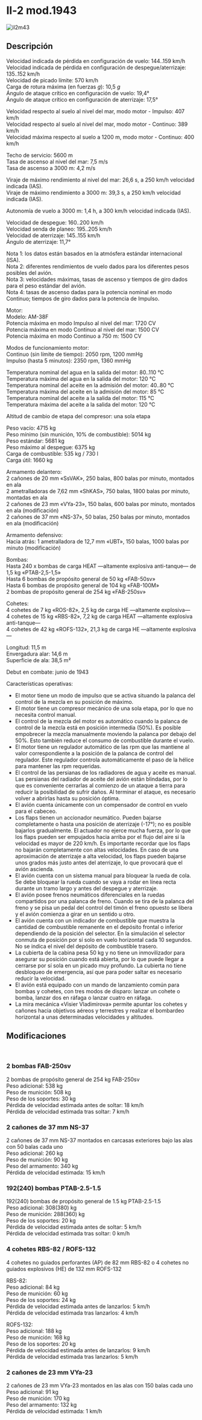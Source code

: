 # Il-2 mod.1943  
  
![il2m43](../images/il2m43.png)  
  
## Descripción  
  
Velocidad indicada de pérdida en configuración de vuelo: 144..159 km/h  
Velocidad indicada de pérdida en configuración de despegue/aterrizaje: 135..152 km/h  
Velocidad de picado límite: 570 km/h  
Carga de rotura máxima (en fuerzas <i>g</i>): 10,5 <i>g</i>  
Ángulo de ataque crítico en configuración de vuelo: 19,4°  
Ángulo de ataque crítico en configuración de aterrizaje: 17,5°  
  
Velocidad respecto al suelo al nivel del mar, modo motor - Impulso: 407 km/h  
Velocidad respecto al suelo al nivel del mar, modo motor - Continuo: 389 km/h  
Velocidad máxima respecto al suelo a 1200 m, modo motor - Continuo: 400 km/h  
  
Techo de servicio: 5600 m  
Tasa de ascenso al nivel del mar: 7,5 m/s  
Tasa de ascenso a 3000 m: 4,2 m/s  
  
Viraje de máximo rendimiento al nivel del mar: 26,6 s, a 250 km/h velocidad indicada (IAS).  
Viraje de máximo rendimiento a 3000 m: 39,3 s, a 250 km/h velocidad indicada (IAS).  
  
Autonomía de vuelo a 3000 m: 1,4 h, a 300 km/h velocidad indicada (IAS).  
  
Velocidad de despegue: 160..200 km/h  
Velocidad senda de planeo: 195..205 km/h  
Velocidad de aterrizaje: 145..155 km/h  
Ángulo de aterrizaje: 11,7°  
  
Nota 1: los datos están basados en la atmósfera estándar internacional (ISA).  
Nota 2: diferentes rendimientos de vuelo dados para los diferentes pesos posibles del avión.  
Nota 3: velocidades máximas, tasas de ascenso y tiempos de giro dados para el peso estándar del avión.  
Nota 4: tasas de ascenso dadas para la potencia nominal en modo Continuo; tiempos de giro dados para la potencia de Impulso.  
  
Motor:  
Modelo: AM-38F  
Potencia máxima en modo Impulso al nivel del mar: 1720 CV  
Potencia máxima en modo Continuo al nivel del mar: 1500 CV  
Potencia máxima en modo Continuo a 750 m: 1500 CV  
  
Modos de funcionamiento motor:  
Continuo (sin límite de tiempo): 2050 rpm, 1200 mmHg  
Impulso (hasta 5 minutos): 2350 rpm, 1360 mmHg  
  
Temperatura nominal del agua en la salida del motor: 80..110 °C  
Temperatura máxima del agua en la salida del motor: 120 °C  
Temperatura nominal del aceite en la admisión del motor: 40..80 °C  
Temperatura máxima del aceite en la admisión del motor: 85 °C  
Temperatura nominal del aceite a la salida del motor: 115 °C  
Temperatura máxima del aceite a la salida del motor: 120 °C  
  
Altitud de cambio de etapa del compresor: una sola etapa  
  
Peso vacío: 4715 kg  
Peso mínimo (sin munición, 10% de combustible): 5014 kg  
Peso estándar: 5681 kg  
Peso máximo al despegue: 6375 kg  
Carga de combustible: 535 kg / 730 l  
Carga útil: 1660 kg  
  
Armamento delantero:  
2 cañones de 20 mm «SsVAK», 250 balas, 800 balas por minuto, montados en ala  
2 ametralladoras de 7,62 mm «ShKAS», 750 balas, 1800 balas por minuto, montadas en ala  
2 cañones de 23 mm «VYa-23», 150 balas, 600 balas por minuto, montados en ala (modificación)  
2 cañones de 37 mm «NS-37», 50 balas, 250 balas por minuto, montados en ala (modificación)  
  
Armamento defensivo:  
Hacia atrás: 1 ametralladora de 12,7 mm «UBT», 150 balas, 1000 balas por minuto (modificación)  
  
Bombas:  
Hasta 240 x bombas de carga HEAT —altamente explosiva anti-tanque— de 1,5 kg «PTAB-2,5-1,5»  
Hasta 6 bombas de propósito general de 50 kg «FAB-50sv»  
Hasta 6 bombas de propósito general de 104 kg «FAB-100M»  
2 bombas de propósito general de 254 kg «FAB-250sv»  
  
Cohetes:  
4 cohetes de 7 kg «ROS-82», 2,5 kg de carga HE —altamente explosiva—  
4 cohetes de 15 kg «RBS-82», 7,2 kg de carga HEAT —altamente explosiva anti-tanque—  
4 cohetes de 42 kg «ROFS-132», 21,3 kg de carga HE —altamente explosiva—  
  
Longitud: 11,5 m  
Envergadura alar: 14,6 m  
Superficie de ala: 38,5 m²  
  
Debut en combate: junio de 1943  
  
Características operativas:  
- El motor tiene un modo de impulso que se activa situando la palanca del control de la mezcla en su posición de máximo.  
- El motor tiene un compresor mecánico de una sola etapa, por lo que no necesita control manual.  
- El control de la mezcla del motor es automático cuando la palanca de control de la mezcla está en posición intermedia (50%). Es posible empobrecer la mezcla manualmente moviendo la palanca por debajo del 50%. Esto también reduce el consumo de combustible durante el vuelo.  
- El motor tiene un regulador automático de las rpm que las mantiene al valor correspondiente a la posición de la palanca de control del regulador. Este regulador controla automáticamente el paso de la hélice para mantener las rpm requeridas.  
- El control de las persianas de los radiadores de agua y aceite es manual. Las persianas del radiador de aceite del avión están blindadas, por lo que es conveniente cerrarlas al comienzo de un ataque a tierra para reducir la posibilidad de sufrir daños. Al terminar el ataque, es necesario volver a abrirlas hasta su posición óptima.  
- El avión cuenta únicamente con un compensador de control en vuelo para el cabeceo.  
- Los flaps tienen un accionador neumático. Pueden bajarse completamente o hasta una posición de aterrizaje (-17°); no es posible bajarlos gradualmente. El actuador no ejerce mucha fuerza, por lo que los flaps pueden ser empujados hacia arriba por el flujo del aire si la velocidad es mayor de 220 km/h. Es importante recordar que los flaps no bajarán completamente con altas velocidades. En caso de una aproximación de aterrizaje a alta velocidad, los flaps pueden bajarse unos grados más justo antes del aterrizaje, lo que provocará que el avión ascienda.  
- El avión cuenta con un sistema manual para bloquear la rueda de cola. Se debe bloquear la rueda cuando se vaya a rodar en línea recta durante un tramo largo y antes del despegue y aterrizaje.  
- El avión posee frenos neumáticos diferenciales en la ruedas compartidos por una palanca de freno. Cuando se tira de la palanca del freno y se pisa un pedal del control del timón el freno opuesto se libera y el avión comienza a girar en un sentido u otro.  
- El avión cuenta con un indicador de combustible que muestra la cantidad de combustible remanente en el depósito frontal o inferior dependiendo de la posición del selector. En la simulación el selector conmuta de posición por sí solo en vuelo horizontal cada 10 segundos. No se indica el nivel del depósito de combustible trasero.   
- La cubierta de la cabina pesa 50 kg y no tiene un inmovilizador para asegurar su posición cuando está abierta, por lo que puede llegar a cerrarse por sí sola en un picado muy profundo. La cubierta no tiene desbloqueo de emergencia, así que para poder saltar es necesario reducir la velocidad.  
- El avión está equipado con un mando de lanzamiento común para bombas y cohetes, con tres modos de disparo: lanzar un cohete o bomba, lanzar dos en ráfaga o lanzar cuatro en ráfaga.  
- La mira mecánica «Visier Vladimirova» permite apuntar los cohetes y cañones hacia objetivos aéreos y terrestres y realizar el bombardeo horizontal a unas determinadas velocidades y altitudes.  
  
## Modificaciones  
  ﻿
  
### 2 bombas FAB-250sv  
  
2 bombas de propósito general de 254 kg FAB-250sv  
Peso adicional: 538 kg  
Peso de munición: 508 kg  
Peso de los soportes: 30 kg  
Pérdida de velocidad estimada antes de soltar: 18 km/h  
Pérdida de velocidad estimada tras soltar: 7 km/h  ﻿
  
### 2 cañones de 37 mm NS-37  
  
2 cañones de 37 mm NS-37 montados en carcasas exteriores bajo las alas con 50 balas cada uno  
Peso adicional: 260 kg  
Peso de munición: 90 kg  
Peso del armamento: 340 kg  
Pérdida de velocidad estimada: 15 km/h  ﻿
  
### 192(240) bombas PTAB-2.5-1.5  
  
192(240) bombas de propósito general de 1.5 kg PTAB-2.5-1.5  
Peso adicional: 308(380) kg  
Peso de munición: 288(360) kg  
Peso de los soportes: 20 kg  
Pérdida de velocidad estimada antes de soltar: 5 km/h  
Pérdida de velocidad estimada tras soltar: 0 km/h  ﻿
  
### 4 cohetes RBS-82 / ROFS-132  
  
4 cohetes no guiados perforantes (AP) de 82 mm RBS-82 o 4 cohetes no guiados explosivos (HE) de 132 mm ROFS-132  
  
RBS-82:  
Peso adicional: 84 kg  
Peso de munición: 60 kg  
Peso de los soportes: 24 kg  
Pérdida de velocidad estimada antes de lanzarlos: 5 km/h  
Pérdida de velocidad estimada tras lanzarlos: 4 km/h  
  
ROFS-132:  
Peso adicional: 188 kg  
Peso de munición: 168 kg  
Peso de los soportes: 20 kg  
Pérdida de velocidad estimada antes de lanzarlos: 9 km/h  
Pérdida de velocidad estimada tras lanzarlos: 5 km/h  ﻿
  
### 2 cañones de 23 mm VYa-23  
  
2 cañones de 23 mm VYa-23 montados en las alas con 150 balas cada uno  
Peso adicional: 91 kg  
Peso de munición: 170 kg  
Peso del armamento: 132 kg  
Pérdida de velocidad estimada: 1 km/h  